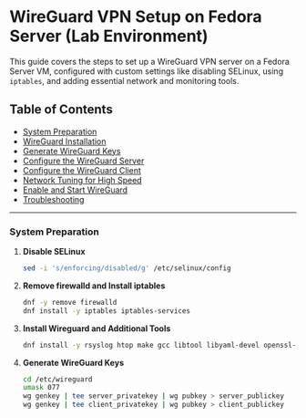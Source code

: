 # WireGuard VPN Setup on Fedora Server (Lab Environment)

This guide covers the steps to set up a WireGuard VPN server on a Fedora Server VM, configured with custom settings like disabling SELinux, using `iptables`, and adding essential network and monitoring tools.

## Table of Contents
- [System Preparation](#system-preparation)
- [WireGuard Installation](#wireguard-installation)
- [Generate WireGuard Keys](#generate-wireguard-keys)
- [Configure the WireGuard Server](#configure-the-wireguard-server)
- [Configure the WireGuard Client](#configure-the-wireguard-client)
- [Network Tuning for High Speed](#network-tuning-for-high-speed)
- [Enable and Start WireGuard](#enable-and-start-wireguard)
- [Troubleshooting](#troubleshooting)

---

### System Preparation

1. **Disable SELinux**
   ```bash
   sed -i 's/enforcing/disabled/g' /etc/selinux/config

2. **Remove firewalld and Install iptables**
    ```bash
   dnf -y remove firewalld
   dnf install -y iptables iptables-services

3. **Install Wireguard and Additional Tools**
    ```bash
    dnf install -y rsyslog htop make gcc libtool libyaml-devel openssl-devel wget mlocate tcpdump ethtool psmisc vim net-tools bind-utils nmap tar telnet wireguard-tools

4. **Generate WireGuard Keys**
   ```bash
   cd /etc/wireguard
   umask 077
   wg genkey | tee server_privatekey | wg pubkey > server_publickey
   wg genkey | tee client_privatekey | wg pubkey > client_publickey

